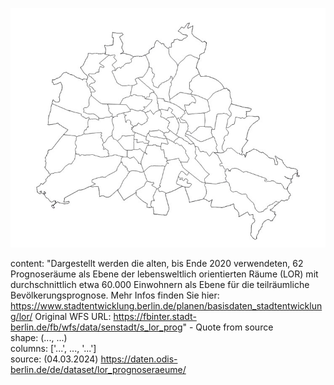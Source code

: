 ![img](https://github.com/Lucky-0ne/geodata_berlin/blob/main/main/python_package/geodata_berlin/data/lor_pre2021_PGR/preview_LOR_PGR.jpg)

content: "Dargestellt werden die alten, bis Ende 2020 verwendeten, 62 Prognoseräume als Ebene der lebensweltlich orientierten Räume (LOR) mit durchschnittlich etwa 60.000 Einwohnern als Ebene für die teilräumliche Bevölkerungsprognose. Mehr Infos finden Sie hier: https://www.stadtentwicklung.berlin.de/planen/basisdaten_stadtentwicklung/lor/
Original WFS URL: https://fbinter.stadt-berlin.de/fb/wfs/data/senstadt/s_lor_prog" - Quote from source  
shape: (..., ...)  
columns: ['...', ..., '...']  
source: (04.03.2024) https://daten.odis-berlin.de/de/dataset/lor_prognoseraeume/